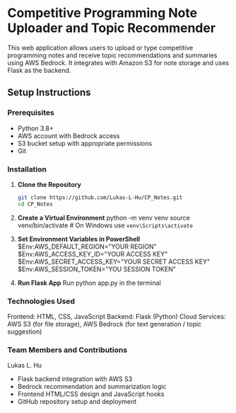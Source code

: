 # Competitive Programming Note Uploader and Topic Recommender

This web application allows users to upload or type competitive programming notes and receive topic recommendations and summaries using AWS Bedrock. It integrates with Amazon S3 for note storage and uses Flask as the backend.

## Setup Instructions

### Prerequisites
- Python 3.8+
- AWS account with Bedrock access
- S3 bucket setup with appropriate permissions
- Git

### Installation

1. **Clone the Repository**
   ```bash
   git clone https://github.com/Lukas-L-Hu/CP_Notes.git
   cd CP_Notes

2. **Create a Virtual Environment**
python -m venv venv
source venv/bin/activate  # On Windows use `venv\Scripts\activate`

3. **Set Environment Variables in PowerShell**
$Env:AWS_DEFAULT_REGION="YOUR REGION"
$Env:AWS_ACCESS_KEY_ID="YOUR ACCESS KEY"
$Env:AWS_SECRET_ACCESS_KEY="YOUR SECRET ACCESS KEY"
$Env:AWS_SESSION_TOKEN="YOU SESSION TOKEN"

4. **Run Flask App**
Run python app.py in the terminal

### Technologies Used

Frontend: HTML, CSS, JavaScript
Backend: Flask (Python)
Cloud Services: AWS S3 (for file storage), AWS Bedrock (for text generation / topic suggestion)

### Team Members and Contributions
Lukas L. Hu

- Flask backend integration with AWS S3
- Bedrock recommendation and summarization logic
- Frontend HTML/CSS design and JavaScript hooks
- GitHub repository setup and deployment
